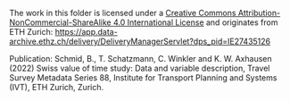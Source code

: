 The work in this folder is licensed under a [Creative Commons Attribution-NonCommercial-ShareAlike 4.0 International License](https://creativecommons.org/licenses/by-nc-sa/4.0/) and originates from ETH Zurich: https://app.data-archive.ethz.ch/delivery/DeliveryManagerServlet?dps_pid=IE27435126


Publication:
Schmid, B., T. Schatzmann, C. Winkler and K. W. Axhausen (2022) Swiss value of time
study: Data and variable description, Travel Survey Metadata Series 88, Institute for
Transport Planning and Systems (IVT), ETH Zurich, Zurich.
